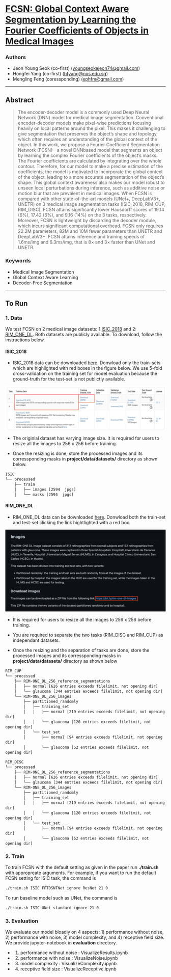 # [FCSN: Global Context Aware Segmentation by Learning the Fourier Coefficients of Objects in Medical Images](https://arxiv.org/abs/2207.14477)

### Authors
*  Jeon Young Seok (co-first) (youngseokejeon74@gmail.com)
*  Hongfei Yang (co-first)  (hfyang@nus.edu.sg)
*  Mengling Feng (coressponding) (ephfm@gmail.com)

---
## Abstract
>The encoder-decoder model is a commonly used Deep Neural Network (DNN) model for medical image segmentation. Conventional encoder-decoder models make pixel-wise predictions focusing heavily on local patterns around the pixel. This makes it challenging to give segmentation that preserves the object’s shape and topology, which often requires an  understanding of the global context of the object. In this work, we propose a Fourier Coefficient Segmentation Network (FCSN)—a novel DNNbased model that segments an object by learning the complex Fourier coefficients of the object’s masks. The Fourier coefficients are calculated by integrating over the whole contour. Therefore, for our model to make a precise estimation of the coefficients, the model is motivated to incorporate the global context of the object, leading to a more accurate segmentation of the object’s shape. This global context awareness also makes our model robust to unseen local perturbations during inference, such as additive noise or motion blur that are prevalent in medical images. When FCSN is compared with other state-of-the-art models (UNet+, DeepLabV3+, UNETR) on 3 medical image segmentation tasks (ISIC_2018, RIM_CUP, RIM_DISC), FCSN attains significantly lower Hausdorff scores of 19.14 (6%), 17.42 (6%), and 9.16 (14%) on the 3 tasks, respectively. Moreover, FCSN is lightweight by discarding the decoder module, which incurs significant computational overhead. FCSN only requires 22.2M parameters, 82M and 10M fewer parameters than UNETR and DeepLabV3+. FCSN attains inference and training speeds of 1.6ms/img and 6.3ms/img, that is 8× and 3× faster than UNet and UNETR.

### Keywords 
* Medical Image Segmentation
* Global Context Aware Learning
* Decoder-Free Segmentation
---
## To Run
###  1. Data

We test FCSN on 2 medical image datasets: 1.[ISIC_2018]() and 2: [RIM_ONE_DL](). Both datasets are publicly available. To download, follow the instructions below.

####  ISIC_2018
* ISIC_2018 data can be downloaded [here](). Donwload only the train-sets which are highlighted with red boxes in the figure below. We use 5-fold cross-validation on the training set for model evaluation because the ground-truth for the test-set is not publictly available.

![](./imgs/data_isic.png)

* The originial dataset has varying image size. It is required for users to resize all the images to 256 x 256 before training.

* Once the resizing is done, store the processed images and its corressponding masks in **project/data/datasets/** directory as shown below.
```
ISIC
└── processed
    ├── train
    │   ├── images [2594  jpgs]
    │   └── masks [2594  jpgs]
```
####  RIM_ONE_DL
* RIM_ONE_DL data can be downloaded [here](). Donwload both the train-set and test-set clicking the link hightlighted with a red box.

![](./imgs/data_rim.png)

* It is required for users to resize all the images to 256 x 256 before training.

* You are required to separate the two tasks (RIM_DISC and RIM_CUP) as independant datasets.

* Once the resizing and the separation of tasks are done, store the processed images and its corressponding masks in **project/data/datasets/** directory as shown below
```
RIM_CUP
└── processed
    ├── RIM-ONE_DL_256_reference_segmentations
    │   ├── normal [626 entries exceeds filelimit, not opening dir]
    │   └── glaucoma [344 entries exceeds filelimit, not opening dir]
    └── RIM-ONE_DL_256_images
        ├── partitioned_randomly
        │   ├── training_set
        │   │   ├── normal [219 entries exceeds filelimit, not opening dir]
        │   │   └── glaucoma [120 entries exceeds filelimit, not opening dir]
        │   └── test_set
        │       ├── normal [94 entries exceeds filelimit, not opening dir]
        │       └── glaucoma [52 entries exceeds filelimit, not opening dir]
```

```
RIM_DISC
└── processed
    ├── RIM-ONE_DL_256_reference_segmentations
    │   ├── normal [626 entries exceeds filelimit, not opening dir]
    │   └── glaucoma [344 entries exceeds filelimit, not opening dir]
    └── RIM-ONE_DL_256_images
        ├── partitioned_randomly
        │   ├── training_set
        │   │   ├── normal [219 entries exceeds filelimit, not opening dir]
        │   │   └── glaucoma [120 entries exceeds filelimit, not opening dir]
        │   └── test_set
        │       ├── normal [94 entries exceeds filelimit, not opening dir]
        │       └── glaucoma [52 entries exceeds filelimit, not opening dir]
````

### 2. Train
To train FCSN with the default setting as given in the paper run **./train.sh** with appropreate arguments.
For example, if you want to run the default FCSN setting for ISIC task, the command is
```sh
./train.sh ISIC FFTDSNTNet ignore ResNet 21 0
```
To run baseline model such as UNet, the command is
```sh
./train.sh ISIC UNet standard ignore 21 0
```

### 3. Evaluation 

We evaluate our model bloadly on 4 aspects: 1) performance without noise, 2) performance with noise, 3) model complexity, and 4) receptive field size. We provide jupyter-notebook in **evaluation** directory.

* 1) performance without noise : VisualizeResults.ipynb
* 2) performance with noise : VisualizeNoise.ipynb
* 3) model complexity : VisualizeComplexity.ipynb
* 4) receptive field size : VisualizeReceptive.ipynb
